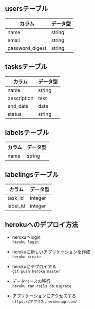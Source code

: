 ## usersテーブル

|カラム|データ型|
|----|----|
|name|string|
|email|string|
|password_digest|string|

## tasksテーブル

|カラム|データ型|
|----|----|
|name|string|
|description|text|
|end_date|date|
|status|string|

## labelsテーブル

|カラム|データ型|
|----|----|
|name|string|

## labelingsテーブル

|カラム|データ型|
|----|----|
|task_id|integer|
|label_id|integer|

## herokuへのデプロイ方法

- herokuへlogin  
`heroku login`

- herokuに新しいアプリケーションを作成  
`heroku create`

- herokuにデプロイする  
`git push heroku master`

- データベースの移行  
`heroku run rails db:migrate`

- アプリケーションにアクセスする  
`https://アプリ名.herokuapp.com/`
